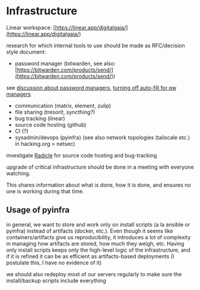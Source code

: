 # Infrastructure

Linear workspace: [https://linear.app/digitalgaia/](<https://linear.app/digitalgaia/>)

research for which internal tools to use should be made as RFC/decision style document:

- password manager (bitwarden, see also: [https://bitwarden.com/products/send/](<https://bitwarden.com/products/send/>))<br>

see [discussion about password managers](<https://www.reddit.com/r/crypto/comments/nt7g1u/password_managers/>), [turning off auto-fill for pw managers](<https://reddit.com/r/netsec/comments/ommw21/you_should_turn_off_autofill_in_your_password/>)
- communication (matrix, element, zulip)
- file sharing (tresorit, syncthing?)
- bug tracking (linear)
- source code hosting (github)
- CI (?)
- sysadmin/devops (pyinfra) (see also network topologies (tailscale etc.) in hacking.org > netsec)

investigate [Radicle](https://radicle.xyz/blog/towards-decentralized-code-collaboration.html) for source code hosting and bug-tracking

upgrade of critical infrastructure should be done in a meeting with everyone watching.<br>

This shares information about what is done, how it is done, and ensures no one is working during that time.


## Usage of pyinfra

in general, we want to store and work only on install scripts (a la ansible or pyinfra) instead of artifacts (docker, etc.). Even though it seems like containers/artifacts give us reproducibility, it introduces a lot of complexity in managing how artifacts are stored, how much they weigh, etc. Having only install scripts keeps only the high-level logic of the infrastructure, and if it is refined it can be as efficient as artifacts-based deployments (I postulate this, I have no evidence of it)

we should also redeploy most of our servers regularly to make sure the install/backup scripts include everything
